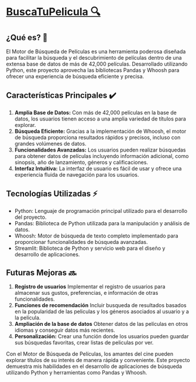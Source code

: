 # [BuscaTuPelicula 🔍](https://buscatupelicula.streamlit.app/)

## ¿Qué es? 🤔
El Motor de Búsqueda de Películas es una herramienta poderosa diseñada para facilitar la búsqueda y el descubrimiento de películas dentro de una extensa base de datos de más de 42,000 películas. Desarrollado utilizando Python, este proyecto aprovecha las bibliotecas Pandas y Whoosh para ofrecer una experiencia de búsqueda eficiente y precisa.

## Características Principales ✔️
1. **Amplia Base de Datos:** Con más de 42,000 películas en la base de datos, los usuarios tienen acceso a una amplia variedad de títulos para explorar.
2. **Búsqueda Eficiente:** Gracias a la implementación de Whoosh, el motor de búsqueda proporciona resultados rápidos y precisos, incluso con grandes volúmenes de datos.
3. **Funcionalidades Avanzadas:** Los usuarios pueden realizar búsquedas para obtener datos de películas incluyendo información adicional, como sinopsis, año de lanzamiento, géneros y calificaciones.
4. **Interfaz Intuitiva:** La interfaz de usuario es fácil de usar y ofrece una experiencia fluida de navegación para los usuarios.

## Tecnologías Utilizadas ⚡
- Python: Lenguaje de programación principal utilizado para el desarrollo del proyecto.
- Pandas: Biblioteca de Python utilizada para la manipulación y análisis de datos.
- Whoosh: Motor de búsqueda de texto completo implementado para proporcionar funcionalidades de búsqueda avanzadas.
- Streamlit: Biblioteca de Python y servicio web para el diseño y desarrollo de aplicaciones.

## Futuras Mejoras 🔜
1. **Registro de usuarios** Implementar el registro de usuarios para almacenar sus gustos, preferencias, e información de otras funcionalidades.
2. **Funciones de recomendación** Incluir busqueda de resultados basados en la popularidad de las peliculas y los géneros asociados al usuario y a la película.
3. **Ampliación de la base de datos** Obtener datos de las películas en otros idiomas y conseguir datos más recientes.
4. **Personalización:** Crear una función donde los usuarios pueden guardar sus búsquedas favoritas, crear listas de peliculas por ver.

Con el Motor de Búsqueda de Películas, los amantes del cine pueden explorar títulos de su interés de manera rápida y conveniente. Este proyecto demuestra mis habilidades en el desarrollo de aplicaciones de búsqueda utilizando Python y herramientas como Pandas y Whoosh.

